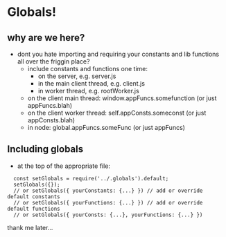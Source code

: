 # Globals!

## why are we here?
- dont you hate importing and requiring your constants and lib functions all over the friggin place?
  + include constants and functions one time:
    - on the server, e.g. server.js
    - in the main client thread, e.g. client.js
    - in worker thread, e.g. rootWorker.js
  + on the client main thread: window.appFuncs.somefunction (or just appFuncs.blah)
  + on the client worker thread: self.appConsts.someconst (or just appConsts.blah)
  + in node: global.appFuncs.someFunc (or just appFuncs)

## Including globals
 - at the top of the appropriate file: 
 ```
   const setGlobals = require('../.globals').default;
   setGlobals({});
   // or setGlobals({ yourConstants: {...} }) // add or override default constants
   // or setGlobals({ yourFunctions: {...} }) // add or override default functions
   // or setGlobals({ yourConsts: {...}, yourFunctions: {...} })
 ```

thank me later...
